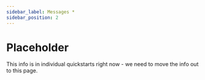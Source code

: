 ```yaml
---
sidebar_label: Messages *
sidebar_position: 2
---
```


# Placeholder

This info is in individual quickstarts right now - we need to move the info out to this page.
